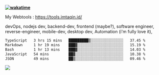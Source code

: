 **[![wakatime](https://wakatime.com/badge/user/87646243-158a-4241-a3cb-668e1fa2dbb8.svg)](https://wakatime.com/@87646243-158a-4241-a3cb-668e1fa2dbb8?style=plastic)**


My Webtools : https://tools.imtaqin.id/


devOps, nodejs dev, backend-dev, frontend (maybe?), software engineer, reverse-engineer, mobile-dev, desktop dev, Automation (i'm fully love it), 

<!--START_SECTION:waka-->

```txt
TypeScript   3 hrs 15 mins   █████████▒░░░░░░░░░░░░░░░   37.45 %
Markdown     1 hr 19 mins    ███▓░░░░░░░░░░░░░░░░░░░░░   15.19 %
Bash         1 hr 13 mins    ███▓░░░░░░░░░░░░░░░░░░░░░   14.03 %
JavaScript   54 mins         ██▓░░░░░░░░░░░░░░░░░░░░░░   10.38 %
JSON         49 mins         ██▒░░░░░░░░░░░░░░░░░░░░░░   09.46 %
```

<!--END_SECTION:waka-->

<img src="https://github-readme-activity-graph-fjqz177.vercel.app/graph?username=fdciabdul&theme=github-dark"/>
